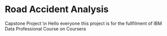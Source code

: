 # Road Accident Analysis
Capstone Project \n Hello everyone this project is for the fullfilment of IBM Data Professional Course on Coursera

